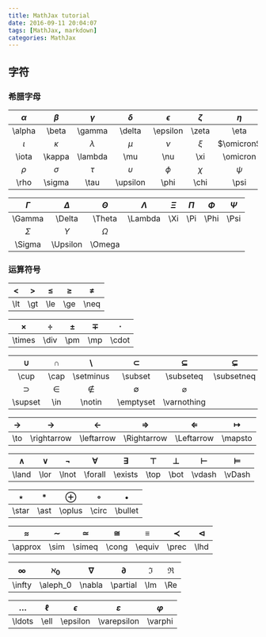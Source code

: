 ```yaml
---
title: MathJax tutorial
date: 2016-09-11 20:04:07
tags: [MathJax, markdown]
categories: MathJax
---
```

## 字符
### 希腊字母
|$\alpha$|$\beta$|$\gamma$|$\delta$|$\epsilon$|$\zeta$|$\eta$|$\theta$|
|:------:|:-----:|:------:|:------:|:--------:|:-----:|:----:|:------:|
|\alpha|\beta|\gamma|\delta|\epsilon|\zeta|\eta|\theta|
|$\iota$|$\kappa$|$\lambda$|$\mu$|$\nu$|$\xi$|$\omicron$|$\pi$|
|\iota|\kappa|\lambda|\mu|\nu|\xi|\omicron|\pi|
|$\rho$|$\sigma$|$\tau$|$\upsilon$|$\phi$|$\chi$|$\psi$|$\omega$|
|\rho|\sigma|\tau|\upsilon|\phi|\chi|\psi|\omega|

|$\Gamma$|$\Delta$|$\Theta$|$\Lambda$|$\Xi$|$\Pi$|$\Phi$|$\Psi$|
|:------:|:------:|:------:|:-------:|:---:|:---:|:----:|:----:|
|\Gamma|\Delta|\Theta|\Lambda|\Xi|\Pi|\Phi|\Psi|
|$\Sigma$|$\Upsilon$|$\Omega$|
|\Sigma|\Upsilon|\Omega|

### 运算符号

|$\lt$|$\gt$|$\le$|$\ge$|$\neq$|
|:---:|:---:|:---:|:---:|:----:|
|\lt|\gt|\le|\ge|\neq|

|$\times$|$\div$|$\pm$|$\mp$|$\cdot$|
|:---:|:---:|:---:|:---:|:---:|
|\times|\div|\pm|\mp|\cdot|

|$\cup$|$\cap$|$\setminus$|$\subset$|$\subseteq$|$\subsetneq$|
|:----:|:----:|:---------:|:-------:|:---------:|:----------:|
|\cup|\cap|\setminus|\subset|\subseteq|\subsetneq|
|$\supset$|$\in$|$\notin$|$\emptyset$|$\varnothing$|
|\supset|\in|\notin|\emptyset|\varnothing|

|$\to$|$\rightarrow$|$\leftarrow$|$\Rightarrow$|$\Leftarrow$|$\mapsto$|
|:---:|:---:|:---:|:---:|:---:|:---:|
|\to|\rightarrow|\leftarrow|\Rightarrow|\Leftarrow|\mapsto|

|$\land$|$\lor$|$\lnot$|$\forall$|$\exists$|$\top$|$\bot$|$\vdash$|$\vDash$|
|:---:|:---:|:---:|:---:|:---:|:---:|:---:|:---:|:---:|
|\land|\lor|\lnot|\forall|\exists|\top|\bot|\vdash|\vDash|

|$\star$|$\ast$|$\oplus$|$\circ$|$\bullet$|
|:-----:|:----:|:------:|:-----:|:-------:|
|\star|\ast|\oplus|\circ|\bullet|

|$\approx$|$\sim$|$\simeq$|$\cong$|$\equiv$|$\prec$|$\lhd$|
|:-------:|:----:|:------:|:-----:|:------:|:-----:|:----:|
|\approx|\sim|\simeq|\cong|\equiv|\prec|\lhd|

|$\infty$|$\aleph_0$|$\nabla$|$\partial$|$\Im$|$\Re$|
|:------:|:--------:|:------:|:--------:|:---:|:---:|
|\infty|\aleph_0|\nabla|\partial|\Im|\Re|

|$\ldots$|$\ell$|$\epsilon$|$\varepsilon$|$\varphi$|
|:------:|:----:|:--------:|:-----------:|:-------:|
|\ldots|\ell|\epsilon|\varepsilon|\varphi|
